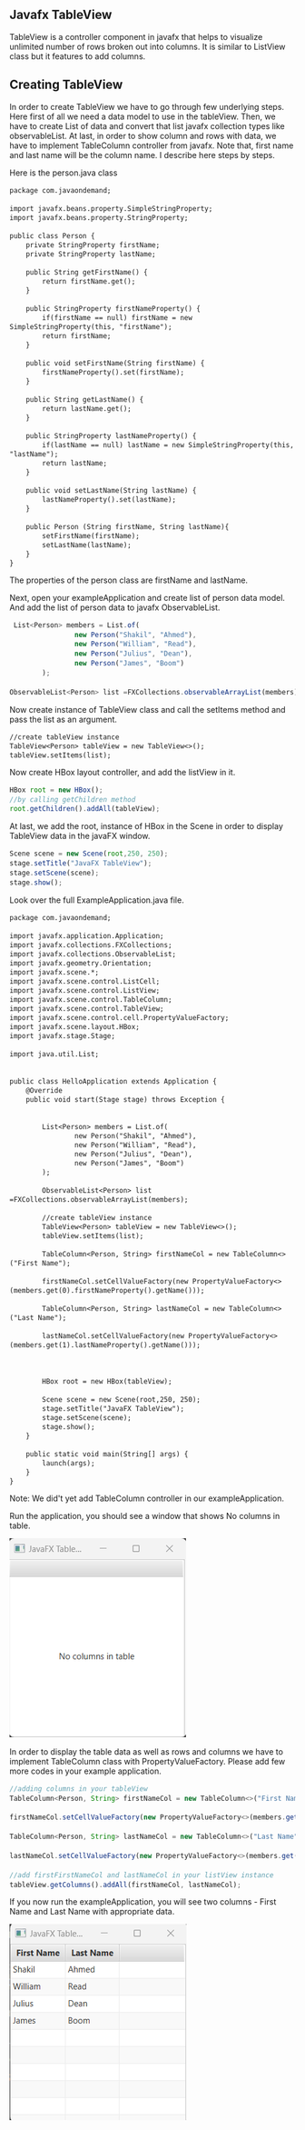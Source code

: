 ## Javafx TableView

TableView is a controller component in javafx that helps to visualize unlimited number of rows broken out into columns. It is similar to ListView class but it features to add columns. 


## Creating TableView

In order to create TableView we have to go through few underlying steps. Here first of all we need a data model to use in the tableView.
Then, we have to create List of data and convert that list javafx collection types like observableList<Object/>. At last, in order to show column and rows with data, we have to implement TableColumn controller from javafx. Note that, first name and last name will be the column name. I describe here steps by steps.

Here is the person.java class

```
package com.javaondemand;

import javafx.beans.property.SimpleStringProperty;
import javafx.beans.property.StringProperty;

public class Person {
    private StringProperty firstName;
    private StringProperty lastName;

    public String getFirstName() {
        return firstName.get();
    }

    public StringProperty firstNameProperty() {
        if(firstName == null) firstName = new SimpleStringProperty(this, "firstName");
        return firstName;
    }

    public void setFirstName(String firstName) {
        firstNameProperty().set(firstName);
    }

    public String getLastName() {
        return lastName.get();
    }

    public StringProperty lastNameProperty() {
        if(lastName == null) lastName = new SimpleStringProperty(this, "lastName");
        return lastName;
    }

    public void setLastName(String lastName) {
        lastNameProperty().set(lastName);
    }

    public Person (String firstName, String lastName){
        setFirstName(firstName);
        setLastName(lastName);
    }
}

```

The properties of the person class are firstName and lastName.

Next, open your exampleApplication and create list of person data model. And add the list of person data to javafx ObservableList.

```js
 List<Person> members = List.of(
                new Person("Shakil", "Ahmed"),
                new Person("William", "Read"),
                new Person("Julius", "Dean"),
                new Person("James", "Boom")
        );

ObservableList<Person> list =FXCollections.observableArrayList(members);
```

Now create instance of TableView class and call the setItems method and pass the list as an argument.

```
//create tableView instance
TableView<Person> tableView = new TableView<>();
tableView.setItems(list);
```

Now create HBox layout controller, and add the listView in it. 

```js
HBox root = new HBox();
//by calling getChildren method
root.getChildren().addAll(tableView);
```

At last, we add the root, instance of HBox in the Scene in order to display TableView data in the javaFX window.

```js
Scene scene = new Scene(root,250, 250);
stage.setTitle("JavaFX TableView");
stage.setScene(scene);
stage.show();
```

Look over the full ExampleApplication.java file.

```
package com.javaondemand;

import javafx.application.Application;
import javafx.collections.FXCollections;
import javafx.collections.ObservableList;
import javafx.geometry.Orientation;
import javafx.scene.*;
import javafx.scene.control.ListCell;
import javafx.scene.control.ListView;
import javafx.scene.control.TableColumn;
import javafx.scene.control.TableView;
import javafx.scene.control.cell.PropertyValueFactory;
import javafx.scene.layout.HBox;
import javafx.stage.Stage;

import java.util.List;


public class HelloApplication extends Application {
    @Override
    public void start(Stage stage) throws Exception {


        List<Person> members = List.of(
                new Person("Shakil", "Ahmed"),
                new Person("William", "Read"),
                new Person("Julius", "Dean"),
                new Person("James", "Boom")
        );

        ObservableList<Person> list =FXCollections.observableArrayList(members);

        //create tableView instance
        TableView<Person> tableView = new TableView<>();
        tableView.setItems(list);

        TableColumn<Person, String> firstNameCol = new TableColumn<>("First Name");

        firstNameCol.setCellValueFactory(new PropertyValueFactory<>(members.get(0).firstNameProperty().getName()));

        TableColumn<Person, String> lastNameCol = new TableColumn<>("Last Name");

        lastNameCol.setCellValueFactory(new PropertyValueFactory<>(members.get(1).lastNameProperty().getName()));



        HBox root = new HBox(tableView);

        Scene scene = new Scene(root,250, 250);
        stage.setTitle("JavaFX TableView");
        stage.setScene(scene);
        stage.show();
    }

    public static void main(String[] args) {
        launch(args);
    }
}

```

Note: We did't yet add TableColumn controller in our exampleApplication.

Run the application, you should see a window that shows No columns in table.

![Alt text](image1.png)

In order to display the table data as well as rows and columns we have to implement TableColumn class with PropertyValueFactory. Please add few more codes in your example application.

```js
//adding columns in your tableView
TableColumn<Person, String> firstNameCol = new TableColumn<>("First Name");

firstNameCol.setCellValueFactory(new PropertyValueFactory<>(members.get(0).firstNameProperty().getName()));

TableColumn<Person, String> lastNameCol = new TableColumn<>("Last Name");

lastNameCol.setCellValueFactory(new PropertyValueFactory<>(members.get(1).lastNameProperty().getName()));

//add firstFirstNameCol and lastNameCol in your listView instance
tableView.getColumns().addAll(firstNameCol, lastNameCol);
```

If you now run the exampleApplication, you will see two columns - First Name and Last Name with appropriate data.

![Alt text](image2.png)


